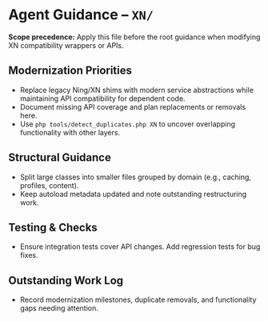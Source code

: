 # Agent Guidance – `XN/`

**Scope precedence:** Apply this file before the root guidance when modifying XN compatibility
wrappers or APIs.

## Modernization Priorities
- Replace legacy Ning/XN shims with modern service abstractions while maintaining API compatibility
  for dependent code.
- Document missing API coverage and plan replacements or removals here.
- Use `php tools/detect_duplicates.php XN` to uncover overlapping functionality with other layers.

## Structural Guidance
- Split large classes into smaller files grouped by domain (e.g., caching, profiles, content).
- Keep autoload metadata updated and note outstanding restructuring work.

## Testing & Checks
- Ensure integration tests cover API changes. Add regression tests for bug fixes.

## Outstanding Work Log
- Record modernization milestones, duplicate removals, and functionality gaps needing attention.
